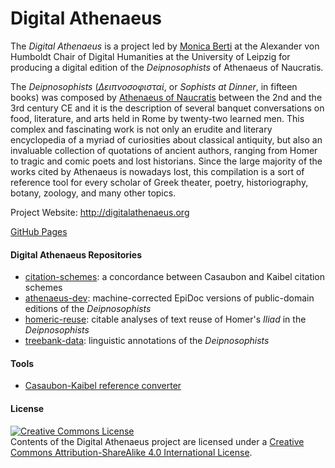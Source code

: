 # Digital Athenaeus

The _Digital Athenaeus_ is a project led by [Monica Berti](http://www.monicaberti.com/) at the Alexander von Humboldt Chair of Digital Humanities at the University of Leipzig for producing a digital edition of the _Deipnosophists_ of Athenaeus of Naucratis.

The _Deipnosophists_ (_Δειπνοσοφισταί_, or _Sophists at Dinner_, in fifteen books) was composed by [Athenaeus of Naucratis](http://catalog.perseus.org/catalog/urn:cite:perseus:author.228) between the 2nd and the 3rd century CE and it is the description of several banquet conversations on food, literature, and arts held in Rome by twenty-two learned men. This complex and fascinating work is not only an erudite and literary encyclopedia of a myriad of curiosities about classical antiquity, but also an invaluable collection of quotations of ancient authors, ranging from Homer to tragic and comic poets and lost historians. Since the large majority of the works cited by Athenaeus is nowadays lost, this compilation is a sort of reference tool for every scholar of Greek theater, poetry, historiography, botany, zoology, and many other topics.

Project Website: http://digitalathenaeus.org

[GitHub Pages](http://digitalathenaeus.github.io/)

#### Digital Athenaeus Repositories
* [citation-schemes](https://github.com/DigitalAthenaeus/citation-schemes): a concordance between Casaubon and Kaibel citation schemes 
* [athenaeus-dev](https://github.com/OpenGreekAndLatin/athenaeus-dev): machine-corrected EpiDoc versions of public-domain editions of the *Deipnosophists*
* [homeric-reuse](https://github.com/DigitalAthenaeus/homeric-reuse): citable analyses of text reuse of Homer's _Iliad_ in the _Deipnosophists_
* [treebank-data](https://github.com/DigitalAthenaeus/treebank-data): linguistic annotations of the *Deipnosophists*

#### Tools
* [Casaubon-Kaibel reference converter](http://www.digitalathenaeus.org/)

#### License

<a rel="license" href="http://creativecommons.org/licenses/by-sa/4.0/"><img alt="Creative Commons License" style="border-width:0" src="https://i.creativecommons.org/l/by-sa/4.0/88x31.png" /></a><br />Contents of the Digital Athenaeus project are licensed under a <a rel="license" href="http://creativecommons.org/licenses/by-sa/4.0/">Creative Commons Attribution-ShareAlike 4.0 International License</a>.

